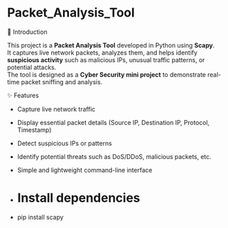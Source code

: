 # Packet_Analysis_Tool

📌 Introduction

This project is a **Packet Analysis Tool** developed in Python using **Scapy**.  
It captures live network packets, analyzes them, and helps identify **suspicious activity** such as malicious IPs, unusual traffic patterns, or potential attacks.  
The tool is designed as a **Cyber Security mini project** to demonstrate real-time packet sniffing and analysis.


✨ Features

- Capture live network traffic
- Display essential packet details (Source IP, Destination IP, Protocol, Timestamp)
- Detect suspicious IPs or patterns
- Identify potential threats such as DoS/DDoS, malicious packets, etc.
- Simple and lightweight command-line interface

- # Install dependencies
- pip install scapy
